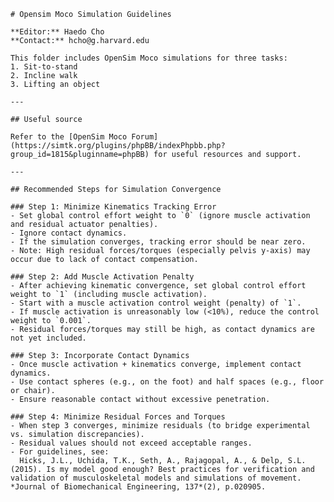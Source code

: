 	# Opensim Moco Simulation Guidelines

	**Editor:** Haedo Cho  
	**Contact:** hcho@g.harvard.edu  

	This folder includes OpenSim Moco simulations for three tasks:
	1. Sit-to-stand
	2. Incline walk
	3. Lifting an object

	---

	## Useful source

	Refer to the [OpenSim Moco Forum](https://simtk.org/plugins/phpBB/indexPhpbb.php?group_id=1815&pluginname=phpBB) for useful resources and support.

	---

	## Recommended Steps for Simulation Convergence

	### Step 1: Minimize Kinematics Tracking Error
	- Set global control effort weight to `0` (ignore muscle activation and residual actuator penalties).
	- Ignore contact dynamics.
	- If the simulation converges, tracking error should be near zero.
	- Note: High residual forces/torques (especially pelvis y-axis) may occur due to lack of contact compensation.

	### Step 2: Add Muscle Activation Penalty
	- After achieving kinematic convergence, set global control effort weight to `1` (including muscle activation).
	- Start with a muscle activation control weight (penalty) of `1`.
	- If muscle activation is unreasonably low (<10%), reduce the control weight to `0.001`.
	- Residual forces/torques may still be high, as contact dynamics are not yet included.

	### Step 3: Incorporate Contact Dynamics
	- Once muscle activation + kinematics converge, implement contact dynamics.
	- Use contact spheres (e.g., on the foot) and half spaces (e.g., floor or chair).
	- Ensure reasonable contact without excessive penetration.

	### Step 4: Minimize Residual Forces and Torques
	- When step 3 converges, minimize residuals (to bridge experimental vs. simulation discrepancies).
	- Residual values should not exceed acceptable ranges.
	- For guidelines, see:  
	  Hicks, J.L., Uchida, T.K., Seth, A., Rajagopal, A., & Delp, S.L. (2015). Is my model good enough? Best practices for verification and validation of musculoskeletal models and simulations of movement. *Journal of Biomechanical Engineering, 137*(2), p.020905.

